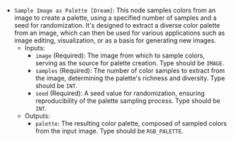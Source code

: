 - `Sample Image as Palette [Dream]`: This node samples colors from an image to create a palette, using a specified number of samples and a seed for randomization. It's designed to extract a diverse color palette from an image, which can then be used for various applications such as image editing, visualization, or as a basis for generating new images.
    - Inputs:
        - `image` (Required): The image from which to sample colors, serving as the source for palette creation. Type should be `IMAGE`.
        - `samples` (Required): The number of color samples to extract from the image, determining the palette's richness and diversity. Type should be `INT`.
        - `seed` (Required): A seed value for randomization, ensuring reproducibility of the palette sampling process. Type should be `INT`.
    - Outputs:
        - `palette`: The resulting color palette, composed of sampled colors from the input image. Type should be `RGB_PALETTE`.

